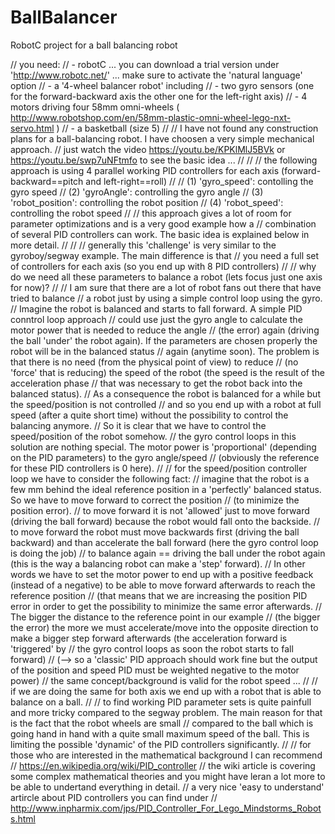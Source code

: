 # BallBalancer
RobotC project for a ball balancing robot 

// you need:
// - robotC ... you can download a trial version under 'http://www.robotc.net/' ... make sure to activate the 'natural language' option
// - a '4-wheel balancer robot' including 
// 		- two gyro sensors (one for the forward-backward axis the other one for the left-right axis)
//		-	4 motors driving four 58mm omni-wheels ( http://www.robotshop.com/en/58mm-plastic-omni-wheel-lego-nxt-servo.html )
// - a basketball (size 5)
//
// I have not found any construction plans for a ball-balancing robot. I have choosen a very simple mechanical approach.
// just watch the video https://youtu.be/KPKlMlJ5BVk or https://youtu.be/swp7uNFtmfo to see the basic idea ...
// 
//
// the following approach is using 4 parallel working PID controllers for each axis (forward-backward==pitch and left-right==roll)
//
// (1) 'gyro_speed': contolling the gyro speed
// (2) 'gyroAngle': controlling the gyro angle
// (3) 'robot_position': controlling the robot position
// (4) 'robot_speed': controlling the robot speed
//
// this approach gives a lot of room for parameter optimizations and is a very good example how a
// combination of several PID controllers can work. The basic idea is explained below in more detail.
//
//
// generally this 'challenge' is very similar to the gyroboy/segway example. The main difference is that
// you need a full set of controllers for each axis (so you end up with 8 PID controllers)
//
// why do we need all these parameters to balance a robot (lets focus just one axis for now)?
//
// I am sure that there are a lot of robot fans out there that have tried to balance
// a robot just by using a simple control loop using the gyro.
// Imagine the robot is balanced and starts to fall forward. A simple PID conntrol loop approach
// could use just the gyro angle to calculate the motor power that is needed to reduce the angle
// (the error) again (driving the ball 'under' the robot again). If the parameters are chosen properly the robot will be in the balanced status
// again (anytime soon). The problem is that there is no need (from the physical point of view) to reduce
// (no 'force' that is reducing) the speed of the robot (the speed is the result of the acceleration phase
// that was necessary to get the robot back into the balanced status).
// As a consequence the robot is balanced for a while but the speed/position is not controlled
// and so you end up with a robot at full speed (after a quite short time) without the possibility to control the balancing anymore.
// So it is clear that we have to control the speed/position of the robot somehow.
// the gyro control loops in this solution are nothing special. The motor power is 'proportional' (depending on the PID parameters) to the gyro angle/speed
// (obviously the reference for these PID controllers is 0 here).
//
// for the speed/position controller loop we have to consider the following fact:
// imagine that the robot is a few mm behind the ideal reference position in a 'perfectly' balanced status. So we have to move forward to correct the position
// (to minimize the position error).
// to move forward it is not 'allowed' just to move forward (driving the ball forward) because the robot would fall onto the backside.
// to move forward the robot must move backwards first (driving the ball backward) and than accelerate the ball forward (here the gyro control loop is doing the job)
// to balance again == driving the ball under the robot again (this is the way a balancing robot can make a 'step' forward).
// In other words we have to set the motor power to end up with a positive feedback (instead of a negative) to be able to move forward afterwards to reach the reference position
// (that means that we are increasing the position PID error in order to get the possibility to minimize the same error afterwards.
// The bigger the distance to the reference point in our example
// (the bigger the error) the more we must accelerate/move into the opposite direction to make a bigger step forward afterwards (the acceleration forward is 'triggered' by
// the gyro control loops as soon the robot starts to fall forward)
// (--> so a 'classic' PID approach should work fine but the output of the position and speed PID must be weighted negative to the motor power)
// the same concept/background is valid for the robot speed ...
//
// if we are doing the same for both axis we end up with a robot that is able to balance on a ball. 
//
// to find working PID parameter sets is quite painfull and more tricky compared to the segway problem. The main reason for that is the fact that the robot wheels are small
// compared to the ball which is going hand in hand with a quite small maximum speed of the ball. This is limiting the possible 'dynamic' of the PID controllers significantly.
//
// for those who are interested in the mathematical background I can recommend
// https://en.wikipedia.org/wiki/PID_controller
// the wiki article is covering some complex mathematical theories and you might have leran a lot more to be able to undertand everything in detail.
// a very nice 'easy to understand' artircle about PID controllers you can find under
// http://www.inpharmix.com/jps/PID_Controller_For_Lego_Mindstorms_Robots.html

